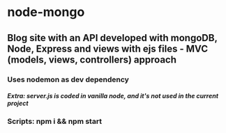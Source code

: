 # node-mongo

## Blog site with an API developed with mongoDB, Node, Express and views with ejs files - MVC (models, views, controllers) approach

### Uses nodemon as dev dependency

##### Extra: server.js is coded in vanilla node, and it's not used in the current project

### Scripts: npm i && npm start
